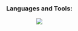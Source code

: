 <div align="center">
  <h3>Languages and Tools:</h3>
  <img src="https://skillicons.dev/icons?i=lua,postgres,mysql,js,ts,java,cpp" />
</div>
